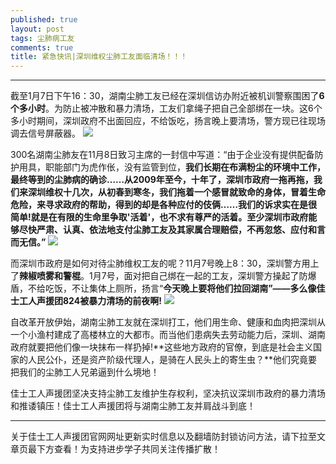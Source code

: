 ```yaml
---
published: true
layout: post
tags: 尘肺病工友
comments: true
title: 紧急快讯|深圳维权尘肺工友面临清场！！！
---
```


---

截至1月7日下午16：30，湖南尘肺工友已经在深圳信访办附近被机训警察围困了**6个多小时**。为防止被冲散和暴力清场，工友们拿绳子把自己全部绑在一块。这6个多小时期间，深圳政府不出面回应，不给饭吃，扬言晚上要清场，警方现已往现场调去信号屏蔽器。
![](https://i.loli.net/2019/01/07/5c3329203c2e5.jpg)

300名湖南尘肺友在11月8日致习主席的一封信中写道：“由于企业没有提供配备防护用具，职能部门为虎作伥，没有监管到位，**我们长期在布满粉尘的环境中工作，最终等到的尘肺病的确诊……从2009年至今，十年了，深圳市政府一拖再拖，我们来深圳维权十几次，从初春到寒冬，我们拖着一个感冒就致命的身体，冒着生命危险，来寻求政府的帮助，得到的却是各种应付的伎俩……我们的诉求实在是很简单!就是在有限的生命里争取'活着'，也不求有尊严的活着。至少深圳市政府能够尽快严肃、认真、依法地支付尘肺工友及其家属合理赔偿，不再忽悠、应付和言而无信。”**
![](https://i.loli.net/2019/01/07/5c33292012ac0.jpg)

而深圳市政府是如何对待尘肺维权工友的呢？11月7号晚上8：30，深圳警方用上了**辣椒喷雾和警棍**。1月7号，面对把自己绑在一起的工友，深圳警方操起了防爆盾，不给吃饭，不让集体上厕所，扬言“**今天晚上要将他们拉回湖南”——多么像佳士工人声援团824被暴力清场的前夜啊!**
![](https://i.loli.net/2019/01/07/5c33291fd1f33.jpg)

自改革开放伊始，湖南尘肺工友就在深圳打工，他们用生命、健康和血肉把深圳从一个小渔村建成了高楼林立的大都市。而当他们患病失去劳动能力后，深圳、湖南政府就要把他们像一块抹布一样扔掉!**这些地方政府的官僚，到底是社会主义国家的人民公仆，还是资产阶级代理人，是骑在人民头上的寄生虫？**他们究竟要把我们的尘肺工人兄弟逼到什么境地！

佳士工人声援团坚决支持尘肺工友维护生存权利，坚决抗议深圳市政府的暴力清场和推诿镇压！佳士工人声援团将与湖南尘肺工友并肩战斗到底！

  ---
关于佳士工人声援团官网网址更新实时信息以及翻墙防封锁访问方法，请下拉至文章页最下方查看！为支持进步学子共同关注传播扩散！
